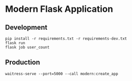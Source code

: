 # Modern Flask Application

## Development

```
pip install -r requirements.txt -r requirements-dev.txt
flask run
flask job user_count
```

## Production

```
waitress-serve --port=5000 --call modern:create_app
```
